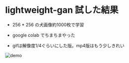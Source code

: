 # lightweight-gan 試した結果

- 256 * 256 の犬画像約1000枚で学習

- google colab でちまちまやった

- gifは解像度1/4ぐらいにした版。mp4版はもう少しきれい

  

![demo](generated-03-01-2021_12-42-20_conv2.gif)